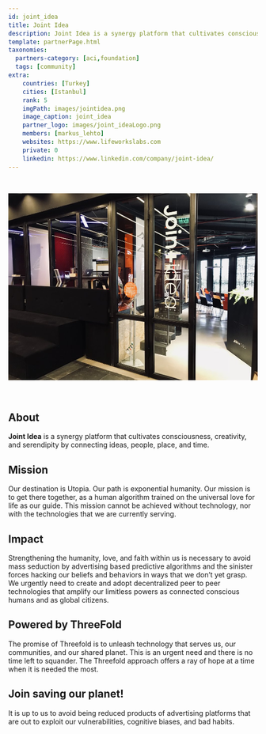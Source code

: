 ```yaml
---
id: joint_idea
title: Joint Idea
description: Joint Idea is a synergy platform that cultivates consciousness, creativity, and serendipity by connecting ideas, people, place, and time.
template: partnerPage.html
taxonomies:
  partners-category: [aci,foundation]
  tags: [community]
extra:
    countries: [Turkey]
    cities: [Istanbul]
    rank: 5
    imgPath: images/jointidea.png
    image_caption: joint_idea
    partner_logo: images/joint_ideaLogo.png
    members: [markus_lehto]
    websites: https://www.lifeworkslabs.com
    private: 0
    linkedin: https://www.linkedin.com/company/joint-idea/
---
```


<br/>

![jointidea](/images/jointidea2.jpg)

<br/>

## About

**Joint Idea** is a synergy platform that cultivates consciousness, creativity, and serendipity by connecting ideas, people, place, and time.

## Mission

Our destination is Utopia. Our path is exponential humanity. Our mission is to get there together, as a human algorithm trained on the universal love for life as our guide. This mission cannot be achieved without technology, nor with the technologies that we are currently serving.

## Impact

Strengthening the humanity, love, and faith within us is necessary to avoid mass seduction by advertising based predictive algorithms and the sinister forces hacking our beliefs and behaviors in ways that we don’t yet grasp. We urgently need to create and adopt decentralized peer to peer technologies that amplify our limitless powers as connected conscious humans and as global citizens.

## Powered by ThreeFold

The promise of Threefold is to unleash technology that serves us, our communities, and our shared planet. This is an urgent need and there is no time left to squander. The Threefold approach offers a ray of hope at a time when it is needed the most.

## Join saving our planet!

It is up to us to avoid being reduced products of advertising platforms that are out to exploit our vulnerabilities, cognitive biases, and bad habits. 

<!-- ## Support this project

## TFGrid Solution

### Roadmap 

TODO: Add People? -->